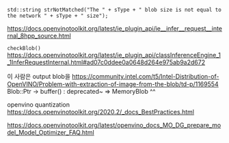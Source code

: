 `std::string strNotMatched("The " + sType + " blob size is not equal to the network " + sType + " size");`

https://docs.openvinotoolkit.org/latest/ie_plugin_api/ie__infer__request__internal_8hpp_source.html

`checkBlob()`
https://docs.openvinotoolkit.org/latest/ie_plugin_api/classInferenceEngine_1_1InferRequestInternal.html#ad07c0ddee0a0648d264e975ab9a2d672

이 사람은 output blob을
https://community.intel.com/t5/Intel-Distribution-of-OpenVINO/Problem-with-extraction-of-image-from-the-blob/td-p/1169554
Blob::Ptr -> buffer() : deprecated~ => MemoryBlob ^^

openvino quantization
https://docs.openvinotoolkit.org/2020.2/_docs_BestPractices.html

https://docs.openvinotoolkit.org/latest/openvino_docs_MO_DG_prepare_model_Model_Optimizer_FAQ.html
